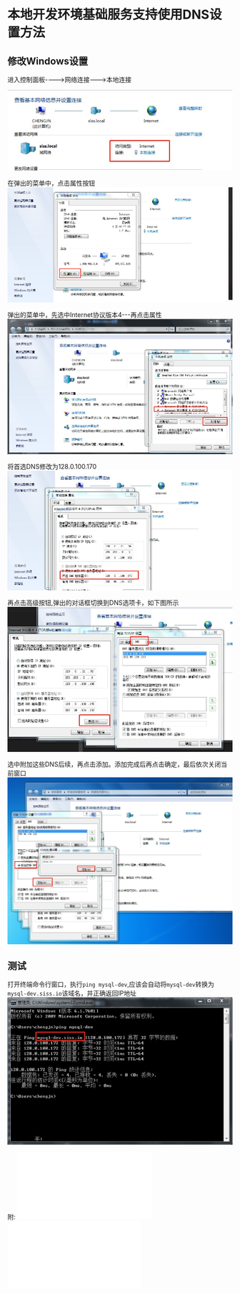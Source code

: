 # 本地开发环境基础服务支持使用DNS设置方法

## 修改Windows设置

进入控制面板---->网络连接--->本地连接

![网络连接](img/network.jpg)

在弹出的菜单中，点击属性按钮
![属性](img/proper.jpg)

弹出的菜单中，先选中Internet协议版本4---再点击属性
![ipv4属性](img/ipv4.jpg)

将首选DNS修改为128.0.100.170
![dns](img/dns.jpg)

再点击高级按钮,弹出的对话框切换到DNS选项卡，如下图所示
![高级](img/adv.jpg)

选中附加这些DNS后续，再点击添加。添加完成后再点击确定，最后依次关闭当前窗口
![添加默认搜索域](img/add.jpg)

## 测试

打开终端命令行窗口，执行`ping mysql-dev`,应该会自动将`mysql-dev`转换为`mysql-dev.siss.io`该域名，并正确返回IP地址
![ping](img/ping.jpg)


附:
![开发环境信息](../serviceinfo/dev.md)
![开发环境信息](../serviceinfo/dev.md)
